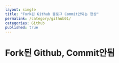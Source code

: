 ```yaml
---
layout: single
title: "Fork된 Github 블로그 Commit안되는 현상"
permalink: /category/github01/
categories: Github
published: true
---
```


# Fork된 Github, Commit안됨
